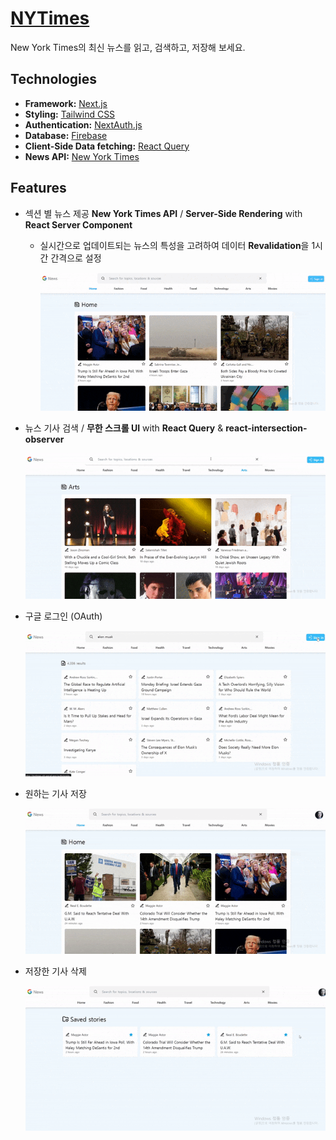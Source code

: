 # [NYTimes](htts://nytimes-nh.vercel.app)

New York Times의 최신 뉴스를 읽고, 검색하고, 저장해 보세요.

## Technologies

- **Framework:** [Next.js](https://nextjs.org)
- **Styling:** [Tailwind CSS](https://tailwindcss.com)
- **Authentication:** [NextAuth.js](https://next-auth.js.org/)
- **Database:** [Firebase](https://firebase.google.com/?hl=ko)
- **Client-Side Data fetching:** [React Query](https://tanstack.com/query/latest/docs/react/overview)
- **News API:** [New York Times](https://developer.nytimes.com/)

## Features

- 섹션 별 뉴스 제공 **New York Times API** / **Server-Side Rendering** with **React Server Component**

  - 실시간으로 업데이트되는 뉴스의 특성을 고려하여 데이터 **Revalidation**을 1시간 간격으로 설정

    ![1](/public/1.gif)

- 뉴스 기사 검색 / **무한 스크롤 UI** with **React Query** & **react-intersection-observer**

  ![2](/public/2.gif)

- 구글 로그인 (OAuth)

  ![3](/public/3.gif)

- 원하는 기사 저장

  ![4](/public/4.gif)

- 저장한 기사 삭제

  ![5](/public/5.gif)
